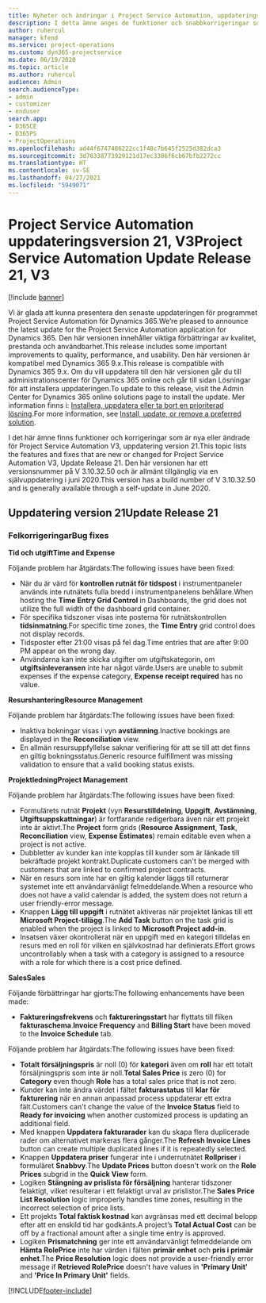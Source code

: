 ```yaml
---
title: Nyheter och ändringar i Project Service Automation, uppdateringsversion 21, version 3
description: I detta ämne anges de funktioner och snabbkorrigeringar som finns tillgängliga i Project Service Automation, uppdateringsversion 21, V3.
author: ruhercul
manager: kfend
ms.service: project-operations
ms.custom: dyn365-projectservice
ms.date: 06/19/2020
ms.topic: article
ms.author: ruhercul
audience: Admin
search.audienceType:
- admin
- customizer
- enduser
search.app:
- D365CE
- D365PS
- ProjectOperations
ms.openlocfilehash: ad44f6747486222cc1f48c7b645f2525d382dca3
ms.sourcegitcommit: 3d78338773929121d17ec3386f6cb67bfb2272cc
ms.translationtype: HT
ms.contentlocale: sv-SE
ms.lasthandoff: 04/27/2021
ms.locfileid: "5949071"
---
```

# <a name="project-service-automation-update-release-21-v3"></a><span data-ttu-id="aa481-103">Project Service Automation uppdateringsversion 21, V3</span><span class="sxs-lookup"><span data-stu-id="aa481-103">Project Service Automation Update Release 21, V3</span></span>

[!include [banner](../includes/psa-now-project-operations.md)]

<span data-ttu-id="aa481-104">Vi är glada att kunna presentera den senaste uppdateringen för programmet Project Service Automation för Dynamics 365.</span><span class="sxs-lookup"><span data-stu-id="aa481-104">We’re pleased to announce the latest update for the Project Service Automation application for Dynamics 365.</span></span> <span data-ttu-id="aa481-105">Den här versionen innehåller viktiga förbättringar av kvalitet, prestanda och användbarhet.</span><span class="sxs-lookup"><span data-stu-id="aa481-105">This release includes some important improvements to quality, performance, and usability.</span></span> <span data-ttu-id="aa481-106">Den här versionen är kompatibel med Dynamics 365 9.x.</span><span class="sxs-lookup"><span data-stu-id="aa481-106">This release is compatible with Dynamics 365 9.x.</span></span> <span data-ttu-id="aa481-107">Om du vill uppdatera till den här versionen går du till administrationscenter för Dynamics 365 online och går till sidan Lösningar för att installera uppdateringen.</span><span class="sxs-lookup"><span data-stu-id="aa481-107">To update to this release, visit the Admin Center for Dynamics 365 online solutions page to install the update.</span></span> <span data-ttu-id="aa481-108">Mer information finns i: [Installera, uppdatera eller ta bort en prioriterad lösning](/power-platform/admin/install-remove-preferred-solution).</span><span class="sxs-lookup"><span data-stu-id="aa481-108">For more information, see [Install, update, or remove a preferred solution](/power-platform/admin/install-remove-preferred-solution).</span></span>

<span data-ttu-id="aa481-109">I det här ämne finns funktioner och korrigeringar som är nya eller ändrade för Project Service Automation V3, uppdatering version 21.</span><span class="sxs-lookup"><span data-stu-id="aa481-109">This topic lists the features and fixes that are new or changed for Project Service Automation V3, Update Release 21.</span></span> <span data-ttu-id="aa481-110">Den här versionen har ett versionsnummer på V 3.10.32.50 och är allmänt tillgänglig via en självuppdatering i juni 2020.</span><span class="sxs-lookup"><span data-stu-id="aa481-110">This version has a build number of V 3.10.32.50 and is generally available through a self-update in June 2020.</span></span>

## <a name="update-release-21"></a><span data-ttu-id="aa481-111">Uppdatering version 21</span><span class="sxs-lookup"><span data-stu-id="aa481-111">Update Release 21</span></span>

### <a name="bug-fixes"></a><span data-ttu-id="aa481-112">Felkorrigeringar</span><span class="sxs-lookup"><span data-stu-id="aa481-112">Bug fixes</span></span>

<span data-ttu-id="aa481-113">**Tid och utgift**</span><span class="sxs-lookup"><span data-stu-id="aa481-113">**Time and Expense**</span></span>

<span data-ttu-id="aa481-114">Följande problem har åtgärdats:</span><span class="sxs-lookup"><span data-stu-id="aa481-114">The following issues have been fixed:</span></span>

- <span data-ttu-id="aa481-115">När du är värd för **kontrollen rutnät för tidspost** i instrumentpaneler används inte rutnätets fulla bredd i instrumentpanelens behållare.</span><span class="sxs-lookup"><span data-stu-id="aa481-115">When hosting the **Time Entry Grid Control** in Dashboards, the grid does not utilize the full width of the dashboard grid container.</span></span>
- <span data-ttu-id="aa481-116">För specifika tidszoner visas inte posterna för rutnätskontrollen **tidsinmatning**.</span><span class="sxs-lookup"><span data-stu-id="aa481-116">For specific time zones, the **Time Entry** grid control does not display records.</span></span>
- <span data-ttu-id="aa481-117">Tidsposter efter 21:00 visas på fel dag.</span><span class="sxs-lookup"><span data-stu-id="aa481-117">Time entries that are after 9:00 PM appear on the wrong day.</span></span>
- <span data-ttu-id="aa481-118">Användarna kan inte skicka utgifter om utgiftskategorin, om **utgiftsinleveransen** inte har något värde.</span><span class="sxs-lookup"><span data-stu-id="aa481-118">Users are unable to submit expenses if the expense category, **Expense receipt required** has no value.</span></span>

<span data-ttu-id="aa481-119">**Resurshantering**</span><span class="sxs-lookup"><span data-stu-id="aa481-119">**Resource Management**</span></span>

<span data-ttu-id="aa481-120">Följande problem har åtgärdats:</span><span class="sxs-lookup"><span data-stu-id="aa481-120">The following issues have been fixed:</span></span>

- <span data-ttu-id="aa481-121">Inaktiva bokningar visas i vyn **avstämning**.</span><span class="sxs-lookup"><span data-stu-id="aa481-121">Inactive bookings are displayed in the **Reconciliation** view.</span></span>
- <span data-ttu-id="aa481-122">En allmän resursuppfyllelse saknar verifiering för att se till att det finns en giltig bokningsstatus.</span><span class="sxs-lookup"><span data-stu-id="aa481-122">Generic resource fulfillment was missing validation to ensure that a valid booking status exists.</span></span>

<span data-ttu-id="aa481-123">**Projektledning**</span><span class="sxs-lookup"><span data-stu-id="aa481-123">**Project Management**</span></span>

<span data-ttu-id="aa481-124">Följande problem har åtgärdats:</span><span class="sxs-lookup"><span data-stu-id="aa481-124">The following issues have been fixed:</span></span>

- <span data-ttu-id="aa481-125">Formulärets rutnät **Projekt** (vyn **Resurstilldelning**, **Uppgift**, **Avstämning**, **Utgiftsuppskattningar**) är fortfarande redigerbara även när ett projekt inte är aktivt.</span><span class="sxs-lookup"><span data-stu-id="aa481-125">The **Project** form grids (**Resource Assignment**, **Task**, **Reconciliation** view, **Expense Estimates**) remain editable even when a project is not active.</span></span>
- <span data-ttu-id="aa481-126">Dubbletter av kunder kan inte kopplas till kunder som är länkade till bekräftade projekt kontrakt.</span><span class="sxs-lookup"><span data-stu-id="aa481-126">Duplicate customers can't be merged with customers that are linked to confirmed project contracts.</span></span>
- <span data-ttu-id="aa481-127">När en resurs som inte har en giltig kalender läggs till returnerar systemet inte ett användarvänligt felmeddelande.</span><span class="sxs-lookup"><span data-stu-id="aa481-127">When a resource who does not have a valid calendar is added, the system does not return a user friendly-error message.</span></span>
- <span data-ttu-id="aa481-128">Knappen **Lägg till uppgift** i rutnätet aktiveras när projektet länkas till ett **Microsoft Project-tillägg**.</span><span class="sxs-lookup"><span data-stu-id="aa481-128">The **Add Task** button on the task grid is enabled when the project is linked to **Microsoft Project add-in**.</span></span>
- <span data-ttu-id="aa481-129">Insatsen växer okontrollerat när en uppgift med en kategori tilldelas en resurs med en roll för vilken en självkostnad har definierats.</span><span class="sxs-lookup"><span data-stu-id="aa481-129">Effort grows uncontrollably when a task with a category is assigned to a resource with a role for which there is a cost price defined.</span></span>

<span data-ttu-id="aa481-130">**Sales**</span><span class="sxs-lookup"><span data-stu-id="aa481-130">**Sales**</span></span>

<span data-ttu-id="aa481-131">Följande förbättringar har gjorts:</span><span class="sxs-lookup"><span data-stu-id="aa481-131">The following enhancements have been made:</span></span>

- <span data-ttu-id="aa481-132">**Faktureringsfrekvens** och **faktureringsstart** har flyttats till fliken **fakturaschema**.</span><span class="sxs-lookup"><span data-stu-id="aa481-132">**Invoice Frequency** and **Billing Start** have been moved to the **Invoice Schedule** tab.</span></span>

<span data-ttu-id="aa481-133">Följande problem har åtgärdats:</span><span class="sxs-lookup"><span data-stu-id="aa481-133">The following issues have been fixed:</span></span>

- <span data-ttu-id="aa481-134">**Totalt försäljningspris** är noll (0) för **kategori** även om **roll** har ett totalt försäljningspris som inte är noll.</span><span class="sxs-lookup"><span data-stu-id="aa481-134">**Total Sales Price** is zero (0) for **Category** even though **Role** has a total sales price that is not zero.</span></span>
- <span data-ttu-id="aa481-135">Kunder kan inte ändra värdet i fältet **fakturastatus** till **klar för fakturering** när en annan anpassad process uppdaterar ett extra fält.</span><span class="sxs-lookup"><span data-stu-id="aa481-135">Customers can't change the value of the **Invoice Status** field to **Ready for invoicing** when another customized process is updating an additional field.</span></span>
- <span data-ttu-id="aa481-136">Med knappen **Uppdatera fakturarader** kan du skapa flera duplicerade rader om alternativet markeras flera gånger.</span><span class="sxs-lookup"><span data-stu-id="aa481-136">The **Refresh Invoice Lines** button can create multiple duplicated lines if it is repeatedly selected.</span></span>
- <span data-ttu-id="aa481-137">Knappen **Uppdatera priser** fungerar inte i underrutnätet **Rollpriser** i formuläret **Snabbvy**.</span><span class="sxs-lookup"><span data-stu-id="aa481-137">The **Update Prices** button doesn't work on the **Role Prices** subgrid in the **Quick View** form.</span></span>
- <span data-ttu-id="aa481-138">Logiken **Stängning av prislista för försäljning** hanterar tidszoner felaktigt, vilket resulterar i ett felaktigt urval av prislistor.</span><span class="sxs-lookup"><span data-stu-id="aa481-138">The **Sales Price List Resolution** logic improperly handles time zones, resulting in the incorrect selection of price lists.</span></span>
- <span data-ttu-id="aa481-139">Ett projekts **Total faktisk kostnad** kan avgränsas med ett decimal belopp efter att en enskild tid har godkänts.</span><span class="sxs-lookup"><span data-stu-id="aa481-139">A project’s **Total Actual Cost** can be off by a fractional amount after a single time entry is approved.</span></span>
- <span data-ttu-id="aa481-140">Logiken **Prismatchning** ger inte ett användarvänligt felmeddelande om **Hämta RolePrice** inte har värden i fälten **primär enhet** och **pris i primär enhet**.</span><span class="sxs-lookup"><span data-stu-id="aa481-140">The **Price Resolution** logic does not provide a user-friendly error message if **Retrieved RolePrice** doesn't have values in **'Primary Unit'** and **'Price In Primary Unit'** fields.</span></span>


[!INCLUDE[footer-include](../includes/footer-banner.md)]